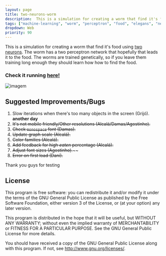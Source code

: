 ```yaml
---
layout: page
title: two-neurons-worm
description:  This is a simulation for creating a worm that find it's food using two neurons. 
tags: ["machine-learning", "worm", "perceptron", "food", "elegans", "neural-network", "random-walk", "genetic-algorithm"]
dropdown: Web
priority: 90
---
```

<!-- Automatically generated. Run search_repos.rb to rebuild -->



This is a simulation for creating a worm that find it's food using [two neurons](https://phys.org/news/2018-07-reveals-complex-math-worms-food.html).
The worm has a two perceptron network that hopefully that leads it to the food.
The worms are trained genetically, so if you leave them training long enough they
should learn how how to find the food.

### Check it running [here!](https://luxedo.github.io/two-neurons-worm/)

![imagem](https://raw.githubusercontent.com/luxedo/two-neurons-worm/master/assets/img/screenshot.png)

## Suggested Improvements/Bugs

1.  Slow iterations when there's too many objects in the screen (Grijó). **another day**
2.  ~~It's not mobile friendly/Other resolutions (Alcalá/Damas/Agostinho).~~
3.  ~~Check `monospace` font (Damas).~~
4.  ~~Update graph scale (Alcalá).~~
5.  ~~Color families (Alcalá).~~
6.  ~~Add feedback for high *eaten* percentage (Alcalá).~~
7.  ~~Adjust font sizes (Agostinho).~~~~
8.  ~~Error on first load (Dani).~~

Thank you guys for testing

## License

This program is free software: you can redistribute it and/or modify it under the terms of the GNU General Public License as published by the Free Software Foundation, either version 3 of the License, or (at your option) any later version.

This program is distributed in the hope that it will be useful, but WITHOUT ANY WARRANTY; without even the implied warranty of MERCHANTABILITY or FITNESS FOR A PARTICULAR PURPOSE. See the GNU General Public License for more details.

You should have received a copy of the GNU General Public License along with this program. If not, see http://www.gnu.org/licenses/.


